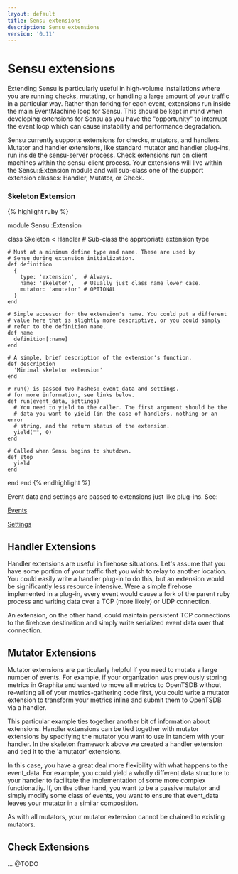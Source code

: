 ```yaml
---
layout: default
title: Sensu extensions
description: Sensu extensions
version: '0.11'
---
```


# Sensu extensions

Extending Sensu is particularly useful in high-volume installations where you
are running checks, mutating, or handling a large amount of your traffic in a
particular way.  Rather than forking for each event, extensions run inside the
main EventMachine loop for Sensu. This should be kept in mind when developing
extensions for Sensu as you have the "opportunity" to interrupt the event loop
which can cause instability and performance degradation.

Sensu currently supports extensions for checks, mutators, and handlers. Mutator
and handler extensions, like standard mutator and handler plug-ins, run inside
the sensu-server process. Check extensions run on client machines within the 
sensu-client process. Your extensions will live within the Sensu::Extension
module and will sub-class one of the support extension classes: Handler,
Mutator, or Check.

### Skeleton Extension

{% highlight ruby %}

module Sensu::Extension

  class Skeleton < Handler # Sub-class the appropriate extension type
 
    # Must at a minimum define type and name. These are used by
    # Sensu during extension initialization.
    def definition
      {
        type: 'extension',  # Always.
        name: 'skeleton',   # Usually just class name lower case.
        mutator: 'amutator' # OPTIONAL
      }
    end

    # Simple accessor for the extension's name. You could put a different
    # value here that is slightly more descriptive, or you could simply 
    # refer to the definition name.
    def name
      definition[:name]
    end

    # A simple, brief description of the extension's function.
    def description
      'Minimal skeleton extension'
    end

    # run() is passed two hashes: event_data and settings.
    # for more information, see links below.
    def run(event_data, settings)
      # You need to yield to the caller. The first argument should be the
      # data you want to yield (in the case of handlers, nothing or an error
      # string, and the return status of the extension.
      yield("", 0)
    end

    # Called when Sensu begins to shutdown.
    def stop
      yield
    end

  end
end
{% endhighlight %}

Event data and settings are passed to extensions just like plug-ins. 
See: 

[Events](events.html)

[Settings](settings.html)

## Handler Extensions

Handler extensions are useful in firehose situations. Let's assume that you have
some portion of your traffic that you wish to relay to another location. You 
could easily write a handler plug-in to do this, but an extension would be
significantly less resource intensive. Were a simple firehose implemented in
a plug-in, every event would cause a fork of the parent ruby process and writing 
data over a TCP (more likely) or UDP connection.

An extension, on the other hand, could maintain persistent TCP connections
to the firehose destination and simply write serialized event data over that
connection.

## Mutator Extensions

Mutator extensions are particularly helpful if you need to mutate a large number 
of events. For example, if your organization was previously storing metrics
in Graphite and wanted to move all metrics to OpenTSDB without re-writing all
of your metrics-gathering code first, you could write a mutator extension to
transform your metrics inline and submit them to OpenTSDB via a handler.

This particular example ties together another bit of information about extensions.
Handler extensions can be tied together with mutator extensions by specifying the
mutator you want to use in tandem with your handler. In the skeleton framework
above we created a handler extension and tied it to the 'amutator' extensions.

In this case, you have a great deal more flexibility with what happens to the
event_data. For example, you could yield a wholly different data structure
to your handler to facilitate the implementation of some more complex functionatliy.
If, on the other hand, you want to be a passive mutator and simply modify some
class of events, you want to ensure that event_data leaves your mutator
in a similar composition.

As with all mutators, your mutator extension cannot be chained to existing
mutators.

## Check Extensions

... @TODO

